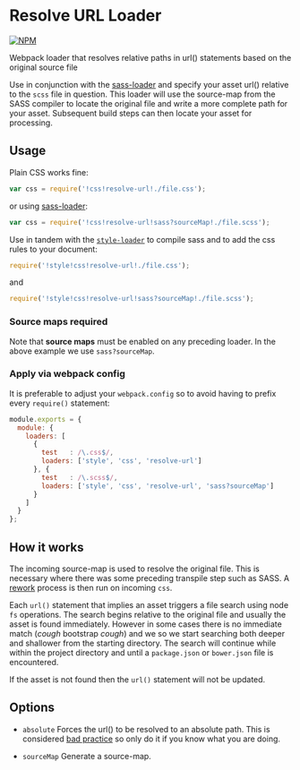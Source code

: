 # Resolve URL Loader

[![NPM](https://nodei.co/npm/resolve-url-loader.png)](http://github.com/bholloway/resolve-url-loader)

Webpack loader that resolves relative paths in url() statements based on the original source file

Use in conjunction with the [sass-loader](https://www.npmjs.com/package/sass-loader) and specify your asset url()
relative to the `scss` file in question. This loader will use the source-map from the SASS compiler to locate the
original file and write a more complete path for your asset. Subsequent build steps can then locate your asset for
processing.

## Usage

Plain CSS works fine:

``` javascript
var css = require('!css!resolve-url!./file.css');
```

or using [sass-loader](https://github.com/jtangelder/sass-loader):

``` javascript
var css = require('!css!resolve-url!sass?sourceMap!./file.scss');
```

Use in tandem with the [`style-loader`](https://github.com/webpack/style-loader) to compile sass and to add the css 
rules to your document:

``` javascript
require('!style!css!resolve-url!./file.css');
```

and

``` javascript
require('!style!css!resolve-url!sass?sourceMap!./file.scss');
```

### Source maps required

Note that **source maps** must be enabled on any preceding loader. In the above example we use `sass?sourceMap`.

### Apply via webpack config

It is preferable to adjust your `webpack.config` so to avoid having to prefix every `require()` statement:

``` javascript
module.exports = {
  module: {
    loaders: [
      {
        test   : /\.css$/,
        loaders: ['style', 'css', 'resolve-url']
      }, {
        test   : /\.scss$/,
        loaders: ['style', 'css', 'resolve-url', 'sass?sourceMap']
      }
    ]
  }
};
```

## How it works

The incoming source-map is used to resolve the original file. This is necessary where there was some preceding transpile
step such as SASS. A [rework](https://github.com/reworkcss/rework) process is then run on incoming `css`.

Each `url()` statement that implies an asset triggers a file search using  node `fs` operations. The search begins
relative to the original file and usually the asset is found immediately. However in some cases there is no immediate
match (*cough* bootstrap *cough*) and we so we start searching both deeper and shallower from the starting directory.
The search will continue while within the project directory and until a `package.json` or `bower.json` file is 
encountered.

If the asset is not found then the `url()` statement will not be updated.

## Options

* `absolute` Forces the url() to be resolved to an absolute path. This is considered 
[bad practice](http://webpack.github.io/docs/how-to-write-a-loader.html#should-not-embed-absolute-paths) so only do it
if you know what you are doing.

* `sourceMap` Generate a source-map.